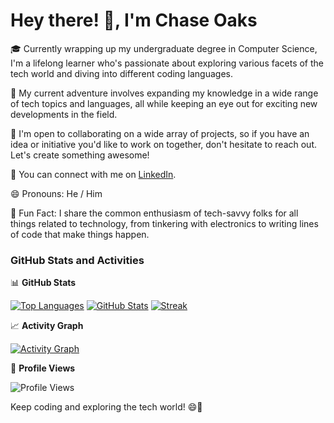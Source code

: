 # Hey there! 👋, I'm Chase Oaks

🎓 Currently wrapping up my undergraduate degree in Computer Science, I'm a lifelong learner who's passionate about exploring various facets of the tech world and diving into different coding languages.

🌱 My current adventure involves expanding my knowledge in a wide range of tech topics and languages, all while keeping an eye out for exciting new developments in the field.

🤝 I'm open to collaborating on a wide array of projects, so if you have an idea or initiative you'd like to work on together, don't hesitate to reach out. Let's create something awesome!

💼 You can connect with me on [LinkedIn](https://www.linkedin.com/in/chase-oaks).

😄 Pronouns: He / Him

🌟 Fun Fact: I share the common enthusiasm of tech-savvy folks for all things related to technology, from tinkering with electronics to writing lines of code that make things happen.

### GitHub Stats and Activities

📊 **GitHub Stats**

[![Top Languages](https://github-readme-stats.vercel.app/api/top-langs/?username=chase0aks&layout=compact)](https://github.com/chase0aks)
[![GitHub Stats](https://github-readme-stats.vercel.app/api?username=chase0aks&show_icons=true&count_private=true&hide=contribs,prs)](https://github.com/chase0aks)
[![Streak](https://github-readme-streak-stats.herokuapp.com/?user=chase0aks)](https://github.com/chase0aks)

📈 **Activity Graph**

[![Activity Graph](https://activity-graph.herokuapp.com/graph?username=chase0aks&theme=github)](https://github.com/chase0aks)

👀 **Profile Views**

![Profile Views](https://komarev.com/ghpvc/?username=chase0aks)

Keep coding and exploring the tech world! 😄🚀

